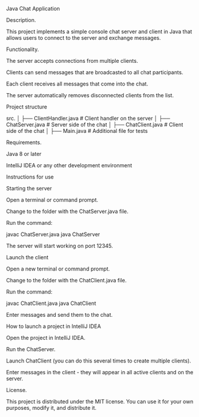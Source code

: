 Java Chat Application

Description.

This project implements a simple console chat server and client in Java that allows users to connect to the server and exchange messages.

Functionality.

The server accepts connections from multiple clients.

Clients can send messages that are broadcasted to all chat participants.

Each client receives all messages that come into the chat.

The server automatically removes disconnected clients from the list.

Project structure

src.
│ ├── ClientHandler.java # Client handler on the server
│ ├── ChatServer.java # Server side of the chat
│ ├── ChatClient.java # Client side of the chat
│ ├── Main.java # Additional file for tests

Requirements.

Java 8 or later

IntelliJ IDEA or any other development environment

Instructions for use

Starting the server

Open a terminal or command prompt.

Change to the folder with the ChatServer.java file.

Run the command:

javac ChatServer.java
java ChatServer

The server will start working on port 12345.

Launch the client

Open a new terminal or command prompt.

Change to the folder with the ChatClient.java file.

Run the command:

javac ChatClient.java
java ChatClient

Enter messages and send them to the chat.

How to launch a project in IntelliJ IDEA

Open the project in IntelliJ IDEA.

Run the ChatServer.

Launch ChatClient (you can do this several times to create multiple clients).

Enter messages in the client - they will appear in all active clients and on the server.

License.

This project is distributed under the MIT license. You can use it for your own purposes, modify it, and distribute it.
